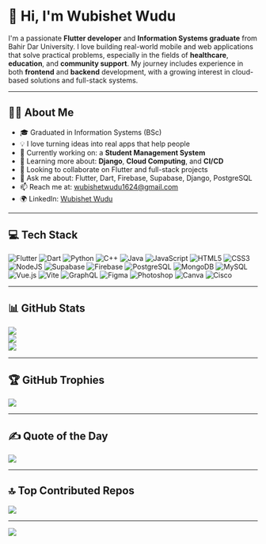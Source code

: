 # 👋 Hi, I'm Wubishet Wudu

I'm a passionate **Flutter developer** and **Information Systems graduate** from Bahir Dar University. I love building real-world mobile and web applications that solve practical problems, especially in the fields of **healthcare**, **education**, and **community support**. My journey includes experience in both **frontend** and **backend** development, with a growing interest in cloud-based solutions and full-stack systems.

---

## 👨‍💻 About Me

- 🎓 Graduated in Information Systems (BSc)
- 💡 I love turning ideas into real apps that help people
- 🔭 Currently working on: a **Student Management System**
- 🌱 Learning more about: **Django**, **Cloud Computing**, and **CI/CD**
- 🤝 Looking to collaborate on Flutter and full-stack projects
- 💬 Ask me about: Flutter, Dart, Firebase, Supabase, Django, PostgreSQL
- 📫 Reach me at: [wubishetwudu1624@gmail.com](mailto:wubishetwudu1624@gmail.com)
- 🌍 LinkedIn: [Wubishet Wudu](https://www.linkedin.com/in/wubishet-wudu-50b806254/)

---

## 💻 Tech Stack

![Flutter](https://img.shields.io/badge/Flutter-%2302569B.svg?style=for-the-badge&logo=Flutter&logoColor=white)
![Dart](https://img.shields.io/badge/dart-%230175C2.svg?style=for-the-badge&logo=dart&logoColor=white)
![Python](https://img.shields.io/badge/python-3670A0?style=for-the-badge&logo=python&logoColor=ffdd54)
![C++](https://img.shields.io/badge/c++-%2300599C.svg?style=for-the-badge&logo=c%2B%2B&logoColor=white)
![Java](https://img.shields.io/badge/java-%23ED8B00.svg?style=for-the-badge&logo=openjdk&logoColor=white)
![JavaScript](https://img.shields.io/badge/javascript-%23323330.svg?style=for-the-badge&logo=javascript&logoColor=%23F7DF1E)
![HTML5](https://img.shields.io/badge/html5-%23E34F26.svg?style=for-the-badge&logo=html5&logoColor=white)
![CSS3](https://img.shields.io/badge/css3-%231572B6.svg?style=for-the-badge&logo=css3&logoColor=white)
![NodeJS](https://img.shields.io/badge/node.js-6DA55F?style=for-the-badge&logo=node.js&logoColor=white)
![Supabase](https://img.shields.io/badge/Supabase-3ECF8E?style=for-the-badge&logo=supabase&logoColor=white)
![Firebase](https://img.shields.io/badge/firebase-%23039BE5.svg?style=for-the-badge&logo=firebase)
![PostgreSQL](https://img.shields.io/badge/postgres-%23316192.svg?style=for-the-badge&logo=postgresql&logoColor=white)
![MongoDB](https://img.shields.io/badge/MongoDB-%234ea94b.svg?style=for-the-badge&logo=mongodb&logoColor=white)
![MySQL](https://img.shields.io/badge/mysql-4479A1.svg?style=for-the-badge&logo=mysql&logoColor=white)
![Vue.js](https://img.shields.io/badge/vue.js-%2335495e.svg?style=for-the-badge&logo=vuedotjs&logoColor=%234FC08D)
![Vite](https://img.shields.io/badge/vite-%23646CFF.svg?style=for-the-badge&logo=vite&logoColor=white)
![GraphQL](https://img.shields.io/badge/-GraphQL-E10098?style=for-the-badge&logo=graphql&logoColor=white)
![Figma](https://img.shields.io/badge/figma-%23F24E1E.svg?style=for-the-badge&logo=figma&logoColor=white)
![Photoshop](https://img.shields.io/badge/adobe%20photoshop-%2331A8FF.svg?style=for-the-badge&logo=adobe%20photoshop&logoColor=white)
![Canva](https://img.shields.io/badge/Canva-%2300C4CC.svg?style=for-the-badge&logo=Canva&logoColor=white)
![Cisco](https://img.shields.io/badge/cisco-%23049fd9.svg?style=for-the-badge&logo=cisco&logoColor=black)

---

## 📊 GitHub Stats

![](https://github-readme-stats.vercel.app/api?username=zwubishet&theme=dark&hide_border=false&include_all_commits=true&count_private=true)  
![](https://github-readme-streak-stats.herokuapp.com/?user=zwubishet&theme=dark&hide_border=false)  
![](https://github-readme-stats.vercel.app/api/top-langs/?username=zwubishet&theme=dark&hide_border=false&layout=compact)

---

## 🏆 GitHub Trophies

![](https://github-profile-trophy.vercel.app/?username=zwubishet&theme=radical&no-frame=false&no-bg=true&margin-w=4)

---

## ✍️ Quote of the Day

![](https://quotes-github-readme.vercel.app/api?type=horizontal&theme=radical)

---

## 🔝 Top Contributed Repos

![](https://github-contributor-stats.vercel.app/api?username=zwubishet&limit=5&theme=dark&combine_all_yearly_contributions=true)

---

[![](https://visitcount.itsvg.in/api?id=zwubishet&icon=0&color=0)](https://visitcount.itsvg.in)
